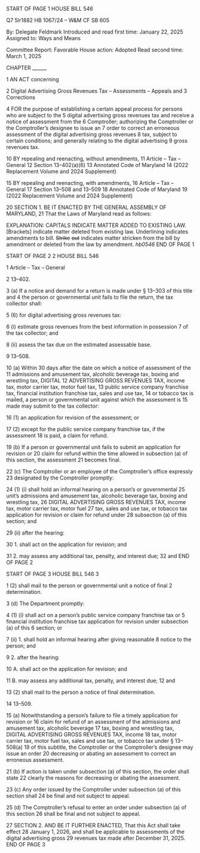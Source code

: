 START OF PAGE 1
HOUSE BILL 546

Q7 5lr1882
HB 1067/24 – W&M CF SB 605

By: Delegate Feldmark
Introduced and read first time: January 22, 2025
Assigned to: Ways and Means

Committee Report: Favorable
House action: Adopted
Read second time: March 1, 2025

CHAPTER ______

1 AN ACT concerning

2 Digital Advertising Gross Revenues Tax – Assessments – Appeals and
3 Corrections

4 FOR the purpose of establishing a certain appeal process for persons who are subject to the
5 digital advertising gross revenues tax and receive a notice of assessment from the
6 Comptroller; authorizing the Comptroller or the Comptroller’s designee to issue an
7 order to correct an erroneous assessment of the digital advertising gross revenues
8 tax, subject to certain conditions; and generally relating to the digital advertising
9 gross revenues tax.

10 BY repealing and reenacting, without amendments,
11 Article – Tax – General
12 Section 13–402(a)(6)
13 Annotated Code of Maryland
14 (2022 Replacement Volume and 2024 Supplement)

15 BY repealing and reenacting, with amendments,
16 Article – Tax – General
17 Section 13–508 and 13–509
18 Annotated Code of Maryland
19 (2022 Replacement Volume and 2024 Supplement)

20 SECTION 1. BE IT ENACTED BY THE GENERAL ASSEMBLY OF MARYLAND,
21 That the Laws of Maryland read as follows:

EXPLANATION: CAPITALS INDICATE MATTER ADDED TO EXISTING LAW.
[Brackets] indicate matter deleted from existing law.
Underlining indicates amendments to bill.
~~Strike~~ ~~out~~ indicates matter stricken from the bill by amendment or deleted from the law by
amendment. *hb0546*
END OF PAGE 1

START OF PAGE 2
2 HOUSE BILL 546

1 Article – Tax – General

2 13–402.

3 (a) If a notice and demand for a return is made under § 13–303 of this title and
4 the person or governmental unit fails to file the return, the tax collector shall:

5 (6) for digital advertising gross revenues tax:

6 (i) estimate gross revenues from the best information in possession
7 of the tax collector; and

8 (ii) assess the tax due on the estimated assessable base.

9 13–508.

10 (a) Within 30 days after the date on which a notice of assessment of the
11 admissions and amusement tax, alcoholic beverage tax, boxing and wrestling tax, DIGITAL
12 ADVERTISING GROSS REVENUES TAX, income tax, motor carrier tax, motor fuel tax,
13 public service company franchise tax, financial institution franchise tax, sales and use tax,
14 or tobacco tax is mailed, a person or governmental unit against which the assessment is
15 made may submit to the tax collector:

16 (1) an application for revision of the assessment; or

17 (2) except for the public service company franchise tax, if the assessment
18 is paid, a claim for refund.

19 (b) If a person or governmental unit fails to submit an application for revision or
20 claim for refund within the time allowed in subsection (a) of this section, the assessment
21 becomes final.

22 (c) The Comptroller or an employee of the Comptroller’s office expressly
23 designated by the Comptroller promptly:

24 (1) (i) shall hold an informal hearing on a person’s or governmental
25 unit’s admissions and amusement tax, alcoholic beverage tax, boxing and wrestling tax,
26 DIGITAL ADVERTISING GROSS REVENUES TAX, income tax, motor carrier tax, motor fuel
27 tax, sales and use tax, or tobacco tax application for revision or claim for refund under
28 subsection (a) of this section; and

29 (ii) after the hearing:

30 1. shall act on the application for revision; and

31 2. may assess any additional tax, penalty, and interest due;
32 and
END OF PAGE 2

START OF PAGE 3
HOUSE BILL 546 3

1 (2) shall mail to the person or governmental unit a notice of final
2 determination.

3 (d) The Department promptly:

4 (1) (i) shall act on a person’s public service company franchise tax or
5 financial institution franchise tax application for revision under subsection (a) of this
6 section; or

7 (ii) 1. shall hold an informal hearing after giving reasonable
8 notice to the person; and

9 2. after the hearing:

10 A. shall act on the application for revision; and

11 B. may assess any additional tax, penalty, and interest due;
12 and

13 (2) shall mail to the person a notice of final determination.

14 13–509.

15 (a) Notwithstanding a person’s failure to file a timely application for revision or
16 claim for refund of an assessment of the admissions and amusement tax, alcoholic beverage
17 tax, boxing and wrestling tax, DIGITAL ADVERTISING GROSS REVENUES TAX, income
18 tax, motor carrier tax, motor fuel tax, sales and use tax, or tobacco tax under § 13–508(a)
19 of this subtitle, the Comptroller or the Comptroller’s designee may issue an order
20 decreasing or abating an assessment to correct an erroneous assessment.

21 (b) If action is taken under subsection (a) of this section, the order shall state
22 clearly the reasons for decreasing or abating the assessment.

23 (c) Any order issued by the Comptroller under subsection (a) of this section shall
24 be final and not subject to appeal.

25 (d) The Comptroller’s refusal to enter an order under subsection (a) of this section
26 shall be final and not subject to appeal.

27 SECTION 2. AND BE IT FURTHER ENACTED, That this Act shall take effect
28 January 1, 2026, and shall be applicable to assessments of the digital advertising gross
29 revenues tax made after December 31, 2025.
END OF PAGE 3
